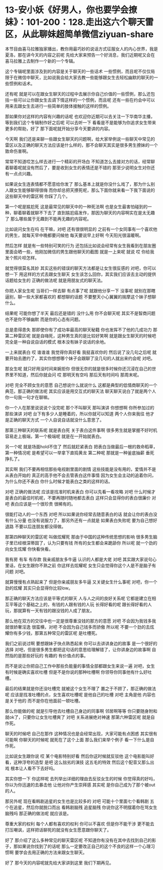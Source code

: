 # 13-安小妖《好男人，你也要学会撩妹》：101-200：128.走出这六个聊天雷区，从此聊妹超简单微信ziyuan-share

本节目由喜马拉雅独家播出，教你用最巧妙的说话方式征服女人的内心世界，我是夏洛，那在讲今天的内容之前呢 先给大家来预告一个好消息，我们近期呢又会在喜马拉雅上去制作一个新的一个专辑。

这个专辑呢里面涉及到的内容是关于聊天的一些话术 一些惯例，而且呢不仅仅局限于在微信中聊天，比如说我会给大家去教一些能够跟女生去轻松幽默的聊天的一些惯例和话术。

还有呢 就是可以在跟女生聊天的过程中去展示你自己价值的一些惯例，那么还包括一些可以让你跟女生去调下情这样的一个惯例，而且呢 还有一些在约会中可以用来去跟女生去进行一些简单的肢体接触的这样的惯例。

那如果你对这样的内容有兴趣的话呢 也欢迎你近期可以去关注一下华南华主播，等到我们这个专辑制作好之后呢 可以去听一下 看看是不是能够为你追求女生带来更多的帮助，好了 那下面呢就开始分享今天要讲的内容。

今天啊 我们还是来聊一些跟女生聊天的问题啊，给大家举例说一些聊天中常见的雷区以及正确的聊天方法应该是什么样的，那不会聊天其实是很多男生撩妹的一个致命伤害啊。

常常不知道哎怎么样去进行一个精彩的开场白 不知道怎么去接对方的话，经常聊着聊着呢就没有然后了，要是收到女生的表情还是不错的 那至少说明女生对你还有一点点兴趣。

如果说女生连表情都不愿意给你发了 那么基本上就是你没什么戏了，那为什么别人跟女生能够聊得很嗨 而你却总把天撩死呢，那么下面你就来看一下我下面说的这些聊天中的雷区啊 你踩了几个。

第一个呢是尴尬死 这是最常见的聊天中的一种死法啊 也是女生最害怕碰到的一种，聊着聊着就聊不下去了 直到尴尬癌发作，那因为聊天的内容啊实在是太无趣了 那么哪些属于无趣到不能再无趣的内容呢。

比如说问女生在吗 在干嘛，对吧 还有很很明显的 之前有一个女同事有一个喜欢他的男生，就每天早中晚都要问候他 每天要说早上好啊 今天阳光很温暖啊。

然后怎样 就是有一些特别可笑的行为 还包括比如说会经常有女生我看到在朋友圈里面会晒一些，他刚加微信的男生跟他聊天的截图 就是一上来呢 就说 哎 你给我发个照片呗怎样。

就觉得很莫名其妙 其实这些的错误的聊天方法都是让女生很反感的 对吧，你可以想一下 用这样的方式去跟女生聊天 女生该怎么回你，其实我们应该去主动的提供话题给女生的 正确的做法呢 就是用朋友式的聊天法。

你把人家女生呢 当哥们一样去聊 有点事了呢 就跟他分享一下 没事呢 就别在那瞎逼别，聊一些大家都喜欢的 都想聊的话题 不要整天小心翼翼的揣摩这个妹子想聊什么。

结果呢 可能你想了半天 最后还是错的 没什么用 你不会聊天呢 其实不是智商问题 也不是你不够幽默 而是你的心态有问题。

总是患得患失 那即使你有了成功率最高的聊天秘籍 你也发挥不了他的几成功力 那第二种雷区呢 就是自嗨死，这种男生真的是比较好笑啊 就是跟女生聊天的时候吧 完全是一种自说自话的模式 根本没有妹子说话的余地。

一上来就表白 哎 谁谁谁 我觉得你真好看 我挺喜欢你的 然后说了没几句之后呢 就要开始去邀约了，其实你想想哪个妹子会跟聊了没几句的人就出来约会呢 对吧。

那女生呢 就只好用没时间来婉拒你 但很无奈的就是很多时候你还沉浸在自己的世界里不知道，然后你就会问 哎 那明天有空吗 那后天有时间吗 那周末呢。

对吧 完全不顾女生的意愿 自己想说什么就说什么 这都是典型的低情商聊天的一个典范，那正确的做法呢 其实应该是用交互式的聊天法 聊天聊天说白了就是两个人 你一句我一句才在聊嘛。

你一个人在那里说说说个没完呢 那个不叫聊天 那叫演讲 你想想啊 你所参加过的那些演讲 对吧 台下有多少人是睡着的，所以你就可以知道 两个人你来我往 他才是正确的聊天方式 一个人自说自话就没什么意思了。

那第三种聊天的联系呢 就是表白死 关于表白这件事啊 很多男生就是掌握不好时机 容易走上极端，第一个极端呢 就是在一开始就表白。

另一个呢 就是场面hold不住了 然后就赶紧表白 把表白当做最后一根的救命稻草，第一种情况呢 是希望可以一举拿下直捣黄龙 第二种呢 那就是一种釜底抽薪 垂死挣扎了。

其实啊 我们不要再相信那些电视剧里面的剧情 这些技能是没有用的，爱情并不是从表白开始的 真正的高手他不会去管表白这件事情 因为女生会主动的追着你问，为什么你还不表白 你什么时候才能表白之类的这样的话。

对吧 正确的做法呢 应该是找准时机来表白 你可以先看一看攻略 对吧 什么时候才是表白的最佳时机呢，不要再随时随地都去表白 这样只会显得你的表白很廉价 对吧 表白应该是一个很珍贵 很稀有的。

很能打动人的一个东西 对吧 所以如果说你经常去随意表白的话 就会让你的表白没有什么分量 也没有说服力了，那另外还有一点就是 如果表白失败呢 要为自己想好退路 不要以后连朋友都没得做。

那第四种聊天的雷区呢 叫做炫耀死 那由于中国的这种传统思想的影响 很多男生脑子里已经根深蒂固了，认为只要有钱 所有的女生都会来跪舔你 所以呢 就一个劲的向女生炫耀 你快看快看。

我有房 有车 有存款 我亲戚朋友多牛逼 认识的人都是大佬 对吧 其实跟大家说句心里话，在女生跟你不熟之前 你这样去炫耀呢 女生只会觉得你这个人是不是脑子有问题 对吧。

就算慢慢有点熟起来了 但是你亲戚朋友多牛逼 又关键女生什么事呢 对吧，你一个劲的炫耀 其实只会显得你比较low。

那正确的聊天方法应该是平等式的聊天 人与人之间的良好关系呢 它都是建立在相互平等这个基础之上的，有钱的人跟有钱的人玩 长得好看的呢 跟长得好看的人玩，那就算有一天有钱的跟没钱的人成了朋友。

那么他在双方的交往中也一定是很尊重没钱的那方的意愿 对吧 不会因为我钱多我就很娇奢淫逸 很蛮横，对吧 不会因为自己钱多而骄傲 所以呢 不要一个劲的去炫耀你有多少钱，那第五种常见的雷区呢 是吐槽死。

我们之前说过啊 要想跟妹子快点熟悉起来 你可以去讲讲身边的故事 是一个很好的选择 对吧，但是很多男生都把这句话的意思给理解错了，让你讲身边的故事啊 自然指的是那些好玩的 有趣的 有价值点的事。

而不是说让你把自己工作中那些负能量的事情全部都跟女生来说一遍 对吧，女生有时候是确实喜欢吐槽 但是不是你说的那种吐槽啊 你领导你同事他有什么好吐槽。

最后的结果就是你还没吐槽完 就被这个女生不理了 置之于不顾了，那正确的做法呢 应该是找准吐槽的点，女生喜欢吐槽呢 是他自己的吐槽 对吧 主角是他 内容也是关于他的 而不是你在他面前一顿吐槽。

那么你能做的呢 就是引导他去吐槽自己身边的同事啊 邻居啊等等 你只要随身附和就ok了，只要你让女生吐槽爽了 对吧 关系进展绝对神速 那第六种雷区呢 就是自作死。

聊天的时候吧 自己在那作 这种情况也是会经常出现，大家可能有点困惑 其实很有可能啊 你聊天的时候呢 就死在了这个上面 那么我们来举个例子 看一下什么是自作死。

比如说女生跟你说 哎 某个电影特别好看 然后你这时候就反驳他 这个电影能叫好看，这种浮夸的造型 是吧 这么拙劣的演技 这五毛的特效 然后这个配音又那么出戏 根本让人看不下去好吗。

其实你想一下 你这样呢 去列举出详细的理由去反驳女生的时候 你觉得真的好吗，你以为你迅速的去暴击他 让他对你产生崇拜感 其实呢 是你自己成为了那个被out的人。

那另外呢 现在看韩剧追星的女生也是比较多的 对吧 可能十个里面七个看韩剧 五个在追星，然后你就脱口而出 看韩剧脑残 追星脑残 你说你这不明摆着你在骂女生脑残吗 那正确的做法呢 就应该是。

尊重大家的权利 每个人都有喜欢的权利 你可以不喜欢 但是你不能干涉 更不能去打压嘲讽，这样把话聊死的就没有女生愿意跟你聊天了。

好了 那介绍了这么多种常见的聊天雷区呢 不知道你有没有在其中去找到自己的影子，那如果说你找到了的话呢 那么一定要改正自己的这个不良的这样一个心理习惯啊 要学会去用正确的方法来跟女生聊天。

好了 那今天的内容呢就先给大家讲到这里 我们下期再见。